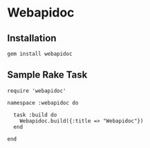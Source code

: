 # Webapidoc

## Installation

    gem install webapidoc

## Sample Rake Task

    require 'webapidoc'

    namespace :webapidoc do

      task :build do
        Webapidoc.build({:title => "Webapidoc"})
      end

    end
